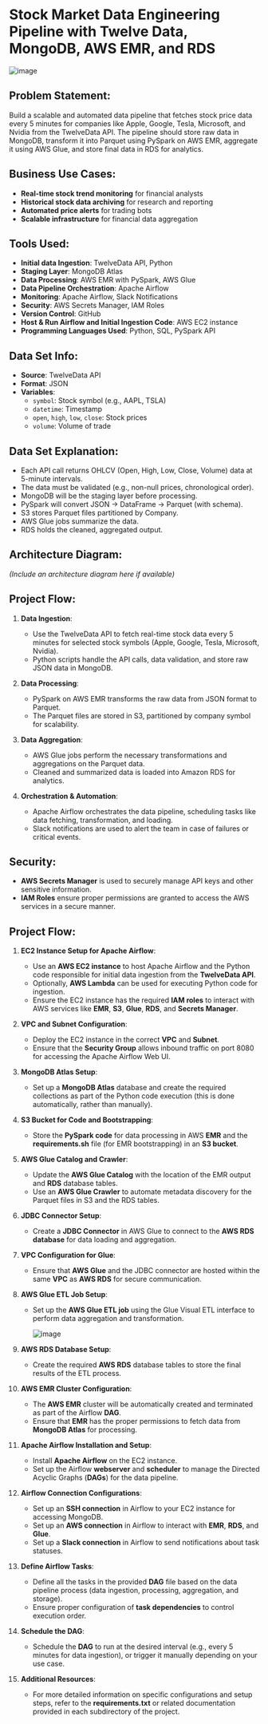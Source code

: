 # Stock Market Data Engineering Pipeline with Twelve Data, MongoDB, AWS EMR, and RDS

![image](https://github.com/user-attachments/assets/3b3d9cfb-0cb5-46c1-bfed-e6c1725698f0)


## Problem Statement:
Build a scalable and automated data pipeline that fetches stock price data every 5 minutes for companies like Apple, Google, Tesla, Microsoft, and Nvidia from the TwelveData API. The pipeline should store raw data in MongoDB, transform it into Parquet using PySpark on AWS EMR, aggregate it using AWS Glue, and store final data in RDS for analytics.

## Business Use Cases:
- **Real-time stock trend monitoring** for financial analysts
- **Historical stock data archiving** for research and reporting
- **Automated price alerts** for trading bots
- **Scalable infrastructure** for financial data aggregation

## Tools Used:
- **Initial data Ingestion**: TwelveData API, Python
- **Staging Layer**: MongoDB Atlas
- **Data Processing**: AWS EMR with PySpark, AWS Glue
- **Data Pipeline Orchestration**: Apache Airflow
- **Monitoring**: Apache Airflow, Slack Notifications
- **Security**: AWS Secrets Manager, IAM Roles
- **Version Control**: GitHub
- **Host & Run Airflow and Initial Ingestion Code**: AWS EC2 instance
- **Programming Languages Used**: Python, SQL, PySpark API

## Data Set Info:
- **Source**: TwelveData API
- **Format**: JSON
- **Variables**:
  - `symbol`: Stock symbol (e.g., AAPL, TSLA)
  - `datetime`: Timestamp
  - `open`, `high`, `low`, `close`: Stock prices
  - `volume`: Volume of trade

## Data Set Explanation:
- Each API call returns OHLCV (Open, High, Low, Close, Volume) data at 5-minute intervals.
- The data must be validated (e.g., non-null prices, chronological order).
- MongoDB will be the staging layer before processing.
- PySpark will convert JSON → DataFrame → Parquet (with schema).
- S3 stores Parquet files partitioned by Company.
- AWS Glue jobs summarize the data.
- RDS holds the cleaned, aggregated output.

## Architecture Diagram:
*(Include an architecture diagram here if available)*

## Project Flow:
1. **Data Ingestion**:
   - Use the TwelveData API to fetch real-time stock data every 5 minutes for selected stock symbols (Apple, Google, Tesla, Microsoft, Nvidia).
   - Python scripts handle the API calls, data validation, and store raw JSON data in MongoDB.

2. **Data Processing**:
   - PySpark on AWS EMR transforms the raw data from JSON format to Parquet.
   - The Parquet files are stored in S3, partitioned by company symbol for scalability.

3. **Data Aggregation**:
   - AWS Glue jobs perform the necessary transformations and aggregations on the Parquet data.
   - Cleaned and summarized data is loaded into Amazon RDS for analytics.

4. **Orchestration & Automation**:
   - Apache Airflow orchestrates the data pipeline, scheduling tasks like data fetching, transformation, and loading.
   - Slack notifications are used to alert the team in case of failures or critical events.

## Security:
- **AWS Secrets Manager** is used to securely manage API keys and other sensitive information.
- **IAM Roles** ensure proper permissions are granted to access the AWS services in a secure manner.


## Project Flow:

1. **EC2 Instance Setup for Apache Airflow**:
   - Use an **AWS EC2 instance** to host Apache Airflow and the Python code responsible for initial data ingestion from the **TwelveData API**.
   - Optionally, **AWS Lambda** can be used for executing Python code for ingestion.
   - Ensure the EC2 instance has the required **IAM roles** to interact with AWS services like **EMR**, **S3**, **Glue**, **RDS**, and **Secrets Manager**.

2. **VPC and Subnet Configuration**:
   - Deploy the EC2 instance in the correct **VPC** and **Subnet**.
   - Ensure that the **Security Group** allows inbound traffic on port 8080 for accessing the Apache Airflow Web UI.

3. **MongoDB Atlas Setup**:
   - Set up a **MongoDB Atlas** database and create the required collections as part of the Python code execution (this is done automatically, rather than manually).
   
4. **S3 Bucket for Code and Bootstrapping**:
   - Store the **PySpark code** for data processing in AWS **EMR** and the **requirements.sh** file (for EMR bootstrapping) in an **S3 bucket**.

5. **AWS Glue Catalog and Crawler**:
   - Update the **AWS Glue Catalog** with the location of the EMR output and **RDS** database tables.
   - Use an **AWS Glue Crawler** to automate metadata discovery for the Parquet files in S3 and the RDS tables.

6. **JDBC Connector Setup**:
   - Create a **JDBC Connector** in AWS Glue to connect to the **AWS RDS database** for data loading and aggregation.

7. **VPC Configuration for Glue**:
   - Ensure that **AWS Glue** and the JDBC connector are hosted within the same **VPC** as **AWS RDS** for secure communication.

8. **AWS Glue ETL Job Setup**:
   - Set up the **AWS Glue ETL job** using the Glue Visual ETL interface to perform data aggregation and transformation.
  
     ![image](https://github.com/user-attachments/assets/20d8180f-3639-436d-98cb-5c2e7a1a9873)


9. **AWS RDS Database Setup**:
   - Create the required **AWS RDS** database tables to store the final results of the ETL process.

10. **AWS EMR Cluster Configuration**:
    - The **AWS EMR** cluster will be automatically created and terminated as part of the Airflow **DAG**.
    - Ensure that **EMR** has the proper permissions to fetch data from **MongoDB Atlas** for processing.

11. **Apache Airflow Installation and Setup**:
    - Install **Apache Airflow** on the EC2 instance.
    - Set up the Airflow **webserver** and **scheduler** to manage the Directed Acyclic Graphs (**DAGs**) for the data pipeline.

12. **Airflow Connection Configurations**:
    - Set up an **SSH connection** in Airflow to your EC2 instance for accessing MongoDB.
    - Set up an **AWS connection** in Airflow to interact with **EMR**, **RDS**, and **Glue**.
    - Set up a **Slack connection** in Airflow to send notifications about task statuses.

13. **Define Airflow Tasks**:
    - Define all the tasks in the provided **DAG** file based on the data pipeline process (data ingestion, processing, aggregation, and storage).
    - Ensure proper configuration of **task dependencies** to control execution order.

14. **Schedule the DAG**:
    - Schedule the **DAG** to run at the desired interval (e.g., every 5 minutes for data ingestion), or trigger it manually depending on your use case.

15. **Additional Resources**:
    - For more detailed information on specific configurations and setup steps, refer to the **requirements.txt** or related documentation provided in each subdirectory of the project.




